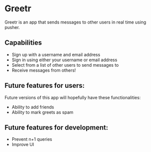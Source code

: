 # Greetr

Greetr is an app that sends messages to other users in real time using pusher.

## Capabilities

* Sign up with a username and email address
* Sign in using either your username or email address
* Select from a list of other users to send messages to
* Receive messages from others!

## Future features for users:

Future versions of this app will hopefully have these functionalities:

* Ability to add friends
* Ability to mark greets as spam

## Future features for development:

* Prevent n+1 queries
* Improve UI
